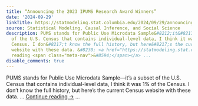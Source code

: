 ```yaml
---
title: “Announcing the 2023 IPUMS Research Award Winners”
date: '2024-09-29'
linkTitle: https://statmodeling.stat.columbia.edu/2024/09/29/announcing-the-2023-ipums-research-award-winners/
source: Statistical Modeling, Causal Inference, and Social Science
description: PUMS stands for Public Use Microdata Sample&#8212;it&#8217;s a subset
  of the U.S. Census that contains individual-level data, I think it was 1% of the
  Census. I don&#8217;t know the full history, but here&#8217;s the current Census
  website with these data. &#8230; <a href="https://statmodeling.stat.columbia.edu/2024/09/29/announcing-the-2023-ipums-research-award-winners/">Continue
  reading <span class="meta-nav">&#8594;</span></a> ...
disable_comments: true
---
```

PUMS stands for Public Use Microdata Sample&#8212;it&#8217;s a subset of the U.S. Census that contains individual-level data, I think it was 1% of the Census. I don&#8217;t know the full history, but here&#8217;s the current Census website with these data. &#8230; <a href="https://statmodeling.stat.columbia.edu/2024/09/29/announcing-the-2023-ipums-research-award-winners/">Continue reading <span class="meta-nav">&#8594;</span></a> ...